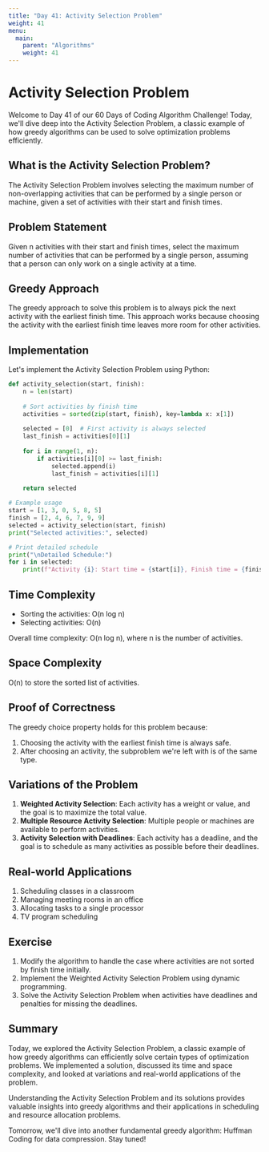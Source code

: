 ```yaml
---
title: "Day 41: Activity Selection Problem"
weight: 41
menu:
  main:
    parent: "Algorithms"
    weight: 41
---
```


# Activity Selection Problem

Welcome to Day 41 of our 60 Days of Coding Algorithm Challenge! Today, we'll dive deep into the Activity Selection Problem, a classic example of how greedy algorithms can be used to solve optimization problems efficiently.

## What is the Activity Selection Problem?

The Activity Selection Problem involves selecting the maximum number of non-overlapping activities that can be performed by a single person or machine, given a set of activities with their start and finish times.

## Problem Statement

Given n activities with their start and finish times, select the maximum number of activities that can be performed by a single person, assuming that a person can only work on a single activity at a time.

## Greedy Approach

The greedy approach to solve this problem is to always pick the next activity with the earliest finish time. This approach works because choosing the activity with the earliest finish time leaves more room for other activities.

## Implementation

Let's implement the Activity Selection Problem using Python:

```python
def activity_selection(start, finish):
    n = len(start)
    
    # Sort activities by finish time
    activities = sorted(zip(start, finish), key=lambda x: x[1])
    
    selected = [0]  # First activity is always selected
    last_finish = activities[0][1]
    
    for i in range(1, n):
        if activities[i][0] >= last_finish:
            selected.append(i)
            last_finish = activities[i][1]
    
    return selected

# Example usage
start = [1, 3, 0, 5, 8, 5]
finish = [2, 4, 6, 7, 9, 9]
selected = activity_selection(start, finish)
print("Selected activities:", selected)

# Print detailed schedule
print("\nDetailed Schedule:")
for i in selected:
    print(f"Activity {i}: Start time = {start[i]}, Finish time = {finish[i]}")
```

## Time Complexity

- Sorting the activities: O(n log n)
- Selecting activities: O(n)

Overall time complexity: O(n log n), where n is the number of activities.

## Space Complexity

O(n) to store the sorted list of activities.

## Proof of Correctness

The greedy choice property holds for this problem because:

1. Choosing the activity with the earliest finish time is always safe.
2. After choosing an activity, the subproblem we're left with is of the same type.

## Variations of the Problem

1. **Weighted Activity Selection**: Each activity has a weight or value, and the goal is to maximize the total value.
2. **Multiple Resource Activity Selection**: Multiple people or machines are available to perform activities.
3. **Activity Selection with Deadlines**: Each activity has a deadline, and the goal is to schedule as many activities as possible before their deadlines.

## Real-world Applications

1. Scheduling classes in a classroom
2. Managing meeting rooms in an office
3. Allocating tasks to a single processor
4. TV program scheduling

## Exercise

1. Modify the algorithm to handle the case where activities are not sorted by finish time initially.
2. Implement the Weighted Activity Selection Problem using dynamic programming.
3. Solve the Activity Selection Problem when activities have deadlines and penalties for missing the deadlines.

## Summary

Today, we explored the Activity Selection Problem, a classic example of how greedy algorithms can efficiently solve certain types of optimization problems. We implemented a solution, discussed its time and space complexity, and looked at variations and real-world applications of the problem.

Understanding the Activity Selection Problem and its solutions provides valuable insights into greedy algorithms and their applications in scheduling and resource allocation problems.

Tomorrow, we'll dive into another fundamental greedy algorithm: Huffman Coding for data compression. Stay tuned!
